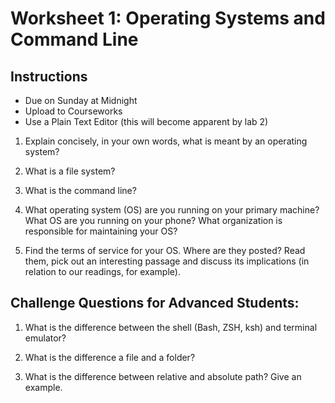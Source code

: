 # Worksheet 1: Operating Systems and Command Line

## Instructions

- Due on Sunday at Midnight
- Upload to Courseworks
- Use a Plain Text Editor (this will become apparent by lab 2)

1. Explain concisely, in your own words, what is meant by an operating system?

2. What is a file system?

3. What is the command line?

4. What operating system (OS) are you running on your primary machine? What OS
   are you running on your phone? What organization is responsible for
maintaining your OS?

5. Find the terms of service for your OS. Where are they posted? Read them,
   pick out an interesting passage and discuss its implications (in relation
to our readings, for example).


## Challenge Questions for Advanced Students:

1. What is the difference between the shell (Bash, ZSH, ksh) and terminal emulator?

2. What is the difference a file and a folder?

3. What is the difference between relative and absolute path? Give an example.
